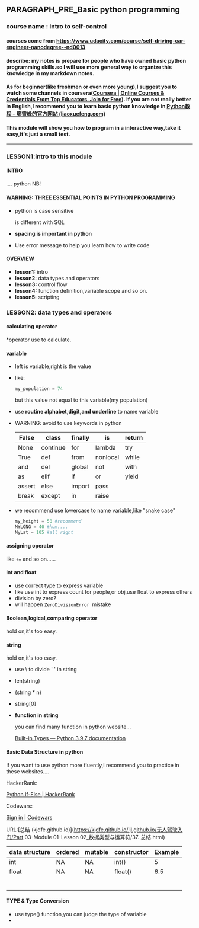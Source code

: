 ## PARAGRAPH_PRE_Basic python programming
### course name : intro to self-control
#### courses come from https://www.udacity.com/course/self-driving-car-engineer-nanodegree--nd0013
#### describe: my notes is prepare for people who have owned basic python programming skills.so  I will use more general way to organize this knowledge in my markdown notes.

#### As for beginner(like freshmen or even more young),I suggest you to watch some channels in coursera([Coursera | Online Courses & Credentials From Top Educators. Join for Free](https://www.coursera.org/)). If you are not really better in English,I recommend you to learn basic python knowledge in [Python教程 - 廖雪峰的官方网站 (liaoxuefeng.com)](https://www.liaoxuefeng.com/wiki/1016959663602400/)

#### This module will show you how to program in a  interactive way,take it easy,it's just a small test.

***

### LESSON1:intro to this module

#### INTRO

.... python NB!

#### WARNING: THREE ESSENTIAL POINTS IN PYTHON PROGRAMMING

- python is case sensitive

  is different with SQL

- **spacing is important in python**

- Use error message to help you learn how to write code

#### OVERVIEW

- **lesson1:**  intro
- **lesson2:**  data types and operators
- **lesson3:**  control flow
- **lesson4:**  function definition,variable scope and so on.
- **lesson5:**  scripting

### LESSON2: data types and operators

#### calculating operator

*operator use to calculate.

#### variable 

- left is variable,right is the value

- like:

  ```python
  my_population = 74
  ```

  but this value not equal to this variable(my population)

- use **routine alphabet,digit,and underline** to name variable

- WARNING: avoid to use keywords in python

  | False  | class    | finally | is       | return |
  | ------ | -------- | ------- | -------- | ------ |
  | None   | continue | for     | lambda   | try    |
  | True   | def      | from    | nonlocal | while  |
  | and    | del      | global  | not      | with   |
  | as     | elif     | if      | or       | yield  |
  | assert | else     | import  | pass     |        |
  | break  | except   | in      | raise    |        |

- we recommend use lowercase to name variable,like "snake case"

  ```python
  my_height = 58 #recommend
  MYLONG = 40 #hum....
  MyLat = 105 #all right
  ```

#### assigning operator

like `+=` and so on......

#### int and float
- use correct type to express variable
- like use int to express count for people,or obj,use float to express others
- division by zero?
- will happen `ZeroDivisionError `mistake

#### Boolean,logical,comparing operator
hold on,it's too easy.

#### string

hold on,it's too easy.

- use \ to divide ' ' in string

- len(string) 

- (string * n)

- string[0]

- **function in string**

  you can find many function in python website...
  
  [Built-in Types — Python 3.9.7 documentation](https://docs.python.org/3/library/stdtypes.html#string-methods)

#### Basic Data Structure in python

If you want to use python more fluently,I recommend you to practice in these websites....

HackerRank:

[Python If-Else | HackerRank](https://www.hackerrank.com/challenges/py-if-else/problem)

Codewars:

[Sign in | Codewars](https://www.codewars.com/users/sign_in)

URL:[总结 (kjdfe.github.io)](https://kjdfe.github.io/ljl.github.io/无人驾驶入门/Part 03-Module 01-Lesson 02_数据类型与运算符/37. 总结.html)

| data structure | ordered | mutable | constructor | Example |
| -------------- | ------- | ------- | ----------- | ------- |
| int            | NA      | NA      | int()       | 5       |
| float          | NA      | NA      | float()     | 6.5     |
|                |         |         |             |         |
|                |         |         |             |         |
|                |         |         |             |         |
|                |         |         |             |         |
|                |         |         |             |         |
|                |         |         |             |         |

#### TYPE & Type Conversion

- use type() function,you can judge the type of variable
- 